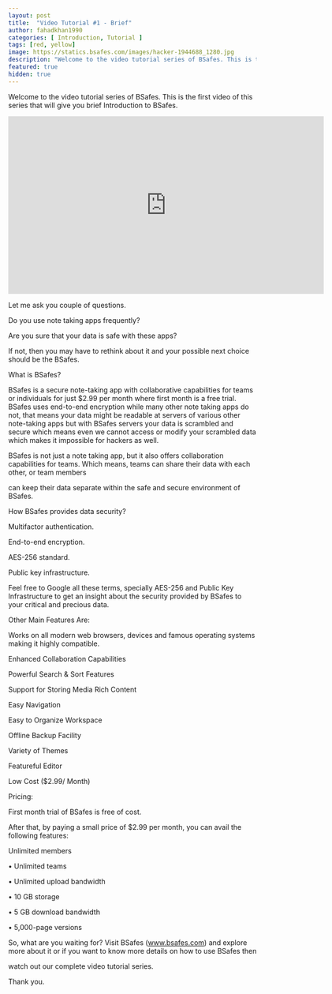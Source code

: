 ```yaml
---
layout: post
title:  "Video Tutorial #1 - Brief"
author: fahadkhan1990 
categories: [ Introduction, Tutorial ]
tags: [red, yellow]
image: https://statics.bsafes.com/images/hacker-1944688_1280.jpg 
description: "Welcome to the video tutorial series of BSafes. This is the first video of this series that will give you brief Introduction to BSafes."
featured: true
hidden: true
---
```


Welcome to the video tutorial series of BSafes. This is the first video of this series that will give you brief Introduction to BSafes.

<iframe width="640" height="360" src="https://www.youtube.com/embed/rqmyRBgHco0" frameborder="0" allow="accelerometer; autoplay; encrypted-media; gyroscope; picture-in-picture" allowfullscreen></iframe>

Let me ask you couple of questions.

Do you use note taking apps frequently?

Are you sure that your data is safe with these apps?

If not, then you may have to rethink about it and your possible next choice should be the BSafes.

What is BSafes?

BSafes is a secure note-taking app with collaborative capabilities for teams or individuals for just $2.99 per month where first month is a free trial. BSafes uses end-to-end encryption while many other note taking apps do not, that means your data might be readable at servers of various other note-taking apps but with BSafes servers your data is scrambled and secure which means even we cannot access or modify your scrambled data which makes it impossible for hackers as well.

BSafes is not just a note taking app, but it also offers collaboration capabilities for teams. Which means, teams can share their data with each other, or team members

can keep their data separate within the safe and secure environment of BSafes.

How BSafes provides data security?

Multifactor authentication.

End-to-end encryption.

AES-256 standard.

Public key infrastructure.

Feel free to Google all these terms, specially AES-256 and Public Key Infrastructure to get an insight about the security provided by BSafes to your critical and precious data.

Other Main Features Are:

Works on all modern web browsers, devices and famous operating systems making it highly compatible.

Enhanced Collaboration Capabilities

Powerful Search & Sort Features

Support for Storing Media Rich Content

Easy Navigation

Easy to Organize Workspace

Offline Backup Facility

Variety of Themes

Featureful Editor

Low Cost ($2.99/ Month)

Pricing:

First month trial of BSafes is free of cost.

After that, by paying a small price of $2.99 per month, you can avail the following features:

Unlimited members

• Unlimited teams

• Unlimited upload bandwidth

• 10 GB storage

• 5 GB download bandwidth

• 5,000-page versions

So, what are you waiting for? Visit BSafes (www.bsafes.com) and explore more about it or if you want to know more details on how to use BSafes then

watch out our complete video tutorial series.

Thank you.

